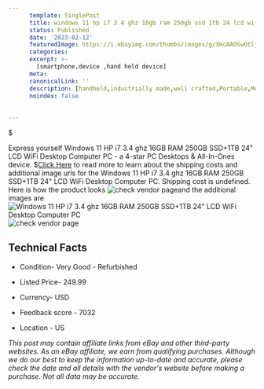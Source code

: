 ```yaml
---
      template: SinglePost
      title: windows 11 hp i7 3 4 ghz 16gb ram 250gb ssd 1tb 24 lcd wifi desktop computer pc
      status: Published
      date: '2023-02-12'
      featuredImage: https://i.ebayimg.com/thumbs/images/g/XHcAAOSwOtlj3bUd/s-l225.jpg
      categories: 
      excerpt: >-
        [smartphone,device ,hand held device]
      meta:
      canonicalLink: ''
      description: [handheld,industrially made,well crafted,Portable,Mobile,Compact,Convenient,Lightweight,Maneuverable,Man-portable,Miniature,Carriable,Hand-held,Light,Holdable,Transportable,Mobile device,Pocket-sized,On-the-go,Wireless,Cordless,Compact size,Convenient size, smartphone,device ,hand held device]
      noindex: false
      
        
---
```

$

Express yourself Windows 11 HP i7 3.4 ghz 16GB RAM 250GB SSD+1TB 24" LCD WiFi Desktop Computer PC - a 4-star PC Desktops & All-In-Ones device.
$[Click Here](https://www.ebay.com/itm/285113122648?hash=item426210ff58%3Ag%3AXHcAAOSwOtlj3bUd&mkevt=1&mkcid=1&mkrid=711-53200-19255-0&campid=%253CePNCampaignId%253E&customid=%253CreferenceId%253E&toolid=10049) to read more to learn about the shipping costs and additional image urls for the Windows 11 HP i7 3.4 ghz 16GB RAM 250GB SSD+1TB 24" LCD WiFi Desktop Computer PC. Shipping cost is undefined. Here is how the product looks ![check vendor page](https://i.ebayimg.com/thumbs/images/g/XHcAAOSwOtlj3bUd/s-l225.jpg)and the additional images are![Windows 11 HP i7 3.4 ghz 16GB RAM 250GB SSD+1TB 24" LCD WiFi Desktop Computer PC](https://i.ebayimg.com/images/g/XHcAAOSwOtlj3bUd/s-l960.jpg)![check vendor page]()



 ## Technical Facts 



     
      

 - Condition- Very Good - Refurbished 


      

 - Listed Price- 249.99 


      

 - Currency- USD 


      

 - Feedback score - 7032 


      

 - Location - US 


      
      

 *_This post may contain affiliate links from eBay and other third-party websites. As an eBay affiliate, we earn from qualifying purchases. Although we do our best to keep the information up-to-date and accurate, please check the date and all details with the vendor's website before making a purchase. Not all data may be accurate._*






